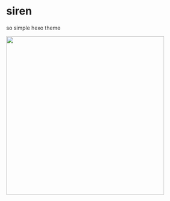 # siren
so simple hexo theme


<img src="https://raw.githubusercontent.com/wiki/ooooor/siren/siren_index.png" width="420"/>
